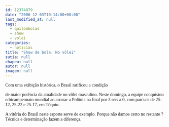 ```yaml
---
id: 12374879
date: "2006-12-03T10:14:00+00:00"
last_modified_at: null
tags:
  - quilombolas
  - show
  - volei
categories:
  - noticias
title: "Show de bola. No vôlei"
sutia: null
chapeu: null
autor: null
imagem: null
---
```

<p><SPAN class=noticialink id=a13nb></p>
<p><P><FONT face=Verdana>Com uma exibição histórica, o Brasil ratificou a condição</p>
<p> de maior potência da atualidade no vôlei masculino. Neste domingo, a equipe conquistou o bicampeonato mundial ao arrasar a Polônia na final por 3 sets a 0, com parciais de 25-12, 25-22 e 25-17, em Tóquio.</FONT></P></p>
<p><P><FONT face=Verdana>A vitória do Brasil neste esporte serve de exemplo. Porque não damos certo no restante ? Técnica e determinação fazem a diferença.</FONT></SPAN></P> </p>
